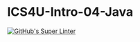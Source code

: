 # ICS4U-Intro-04-Java

[![GitHub's Super Linter](https://github.com/matthew-sanii/ICS4U-Intro-04-Java/workflows/GitHub's%20Super%20Linter/badge.svg)](https://github.com/matthew-sanii/ICS4U-Intro-04-Java/actions)
